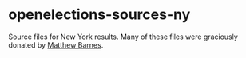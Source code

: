 # openelections-sources-ny

Source files for New York results. Many of these files were graciously donated by [Matthew Barnes](https://sites.google.com/site/msbarnes16/).
